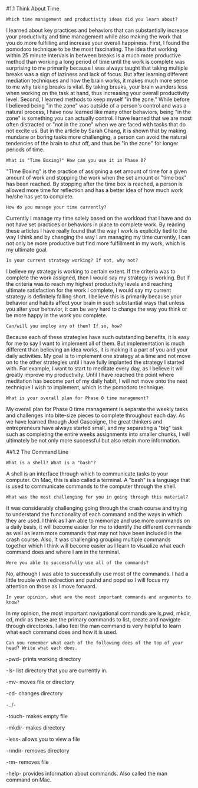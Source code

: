 #1.1 Think About Time

    Which time management and productivity ideas did you learn about?

I learned about key practices and behaviors that can substantially increase your productivity and time management while also making the work that you do more fulfilling and increase your overall happiness. First, I found the pomodoro technique to be the most fascinating. The idea that working within 25 minute intervals in between breaks is a much more productive method than working a long period of time until the work is complete was surprising to me primarily because I was always taught that taking multiple breaks was a sign of laziness and lack of focus. But after learning different mediation techniques and how the brain works, it makes much more sense to me why taking breaks is vital. By taking breaks, your brain wanders less when working on the task at hand, thus increasing your overall productivity level. Second, I learned methods to keep myself "in the zone." While before I believed being "in the zone" was outside of a person's control and was a natural process, I have now learned like many other behaviors, being "in the zone" is something you can actually control. I have learned that we are most often distracted or "not in the zone" when we are faced with tasks that do not excite us. But in the article by Sarah Chang, it is shown that by making mundane or boring tasks more challenging, a person can avoid the natural tendencies of the brain to shut off, and thus be "in the zone" for longer periods of time.

    What is "Time Boxing?" How can you use it in Phase 0?

"TIme Boxing" is the practice of assigning a set amount of time for a given amount of work and stopping the work when the set amount or "time box" has been reached. By stopping after the time box is reached, a person is allowed more time for reflection and has a better idea of how much work he/she has yet to complete.

    How do you manage your time currently?

Currently I manage my time solely based on the workload that I have and do not have set practices or behaviors in place to complete work. By reading these articles I have really found that the way I work is explicitly tied to the way I think and by changing the way I am managing my time currently, I can not only be more productive but find more fulfillment in my work, which is my ultimate goal.

    Is your current strategy working? If not, why not?

I believe my strategy is working to certain extent. If the criteria was to complete the work assigned, then I would say my strategy is working. But if the criteria was to reach my highest productivity levels and reaching ultimate satisfaction for the work I complete, I would say my current strategy is definitely falling short. I believe this is primarily because your behavior and habits affect your brain in such substantial ways that unless you alter your behavior, it can be very hard to change the way you think or be more happy in the work you complete.

    Can/will you employ any of them? If so, how?

Because each of these strategies have such outstanding benefits, it is easy for me to say I want to implement all of them. But implementation is much different than believing an idea works, it is making it a part of you and your daily activities.  My goal is to implement one strategy at a time and not move on to the other strategies until I have fully implanted the strategy I started with. For example, I want to start to meditate every day, as I believe it will greatly improve my productivity. Until I have reached the point where meditation has become part of my daily habit, I will not move onto the next technique I wish to implement, which is the pomodoro technique.

    What is your overall plan for Phase 0 time management?

My overall plan for Phase 0 time management is separate the weekly tasks and challenges into bite-size pieces to complete throughout each day. As we have learned through Joel Gascoigne, the great thinkers and entrepreneurs have always started small, and my separating a "big" task such as completing the entire weeks assignments into smaller chunks, I will ultimately be not only more successful but also retain more information.

##1.2 The Command Line

    What is a shell? What is a "bash"?

A shell is an interface through which to communicate tasks to your computer. On Mac, this is also called a terminal. A "bash" is a language that is used to communicate commands to the computer through the shell.

    What was the most challenging for you in going through this material?

It was considerably challenging going through the crash course and trying to understand the functionality of each command and the ways in which they are used. I think as I am able to memorize and use more commands on a daily basis, it will become easier for me to identify the different commands as well as learn more commands that may not have been included in the crash course.  Also, It was challenging grouping multiple commands together which I think will become easier as I learn to visualize what each command does and where I am in the terminal.

    Were you able to successfully use all of the commands?

No, although I was able to successfully use most of the commands. I had a little trouble with redirection and pushd and popd so I will focus my attention on those as I move forward.

    In your opinion, what are the most important commands and arguments to know?

In my opinion, the most important navigational commands are ls,pwd, mkdir, cd, mdir as these are the primary commands to list, create and navigate through directories. I also feel the man command is very helpful to learn what each command does and how it is used.

    Can you remember what each of the following does of the top of your head? Write what each does.

-pwd- prints working directory

-ls- list directory that you are currently in.

-mv- moves file or directory

-cd- changes directory

-../-

-touch- makes empty file

-mkdir- makes directory

-less- allows you to view a file

-rmdir- removes directory

-rm- removes file

-help- provides information about commands. Also called the man command on Mac.




